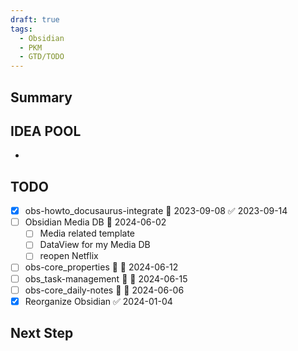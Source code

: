 ```yaml
---
draft: true
tags:
  - Obsidian
  - PKM
  - GTD/TODO
---
```

## Summary


## IDEA POOL

- 

## TODO

- [x] obs-howto_docusaurus-integrate 📅 2023-09-08 ✅ 2023-09-14
- [ ] Obsidian Media DB 📅 2024-06-02
	- [ ] Media related template
	- [ ] DataView for my Media DB
	- [ ] reopen Netflix
- [ ] obs-core_properties 🔽 📅 2024-06-12
- [ ] obs_task-management 🔽 📅 2024-06-15
- [ ] obs-core_daily-notes 🔽 📅 2024-06-06
- [x] Reorganize Obsidian ✅ 2024-01-04

## Next Step

